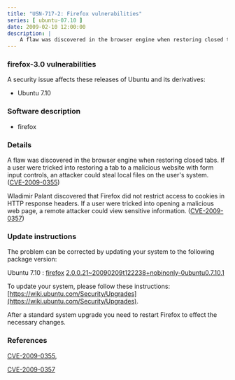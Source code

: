 ```yaml
---
title: "USN-717-2: Firefox vulnerabilities"
series: [ ubuntu-07.10 ]
date: 2009-02-10 12:00:00
description: |
    A flaw was discovered in the browser engine when restoring closed tabs. If a user were tricked into restoring a tab to a malicious website with form input controls, an attacker could steal local files on the user&#39;s system. ([CVE-2009-0355](http://people.ubuntu.com/~ubuntu-security/cve/CVE-2009-0355))
--- 
```

 
### firefox-3.0 vulnerabilities

A security issue affects these releases of Ubuntu and its derivatives:

* Ubuntu 7.10

### Software description

* firefox 

### Details

A flaw was discovered in the browser engine when restoring closed tabs. If a user were tricked into restoring a tab to a malicious website with form input controls, an attacker could steal local files on the user&#39;s system. ([CVE-2009-0355](http://people.ubuntu.com/~ubuntu-security/cve/CVE-2009-0355))

Wladimir Palant discovered that Firefox did not restrict access to cookies in HTTP response headers. If a user were tricked into opening a malicious web page, a remote attacker could view sensitive information. ([CVE-2009-0357](http://people.ubuntu.com/~ubuntu-security/cve/CVE-2009-0357)) 

### Update instructions

The problem can be corrected by updating your system to the following package version:

Ubuntu 7.10
 : [firefox](https://launchpad.net/ubuntu/+source/firefox) <span> [2.0.0.21~20090209t122238+nobinonly-0ubuntu0.7.10.1](https://launchpad.net/ubuntu/+source/firefox/2.0.0.21~20090209t122238+nobinonly-0ubuntu0.7.10.1) </span> 

To update your system, please follow these instructions: [https://wiki.ubuntu.com/Security/Upgrades](https://wiki.ubuntu.com/Security/Upgrades).

After a standard system upgrade you need to restart Firefox to effect the necessary changes. 

### References

 [CVE-2009-0355](http://people.ubuntu.com/~ubuntu-security/cve/CVE-2009-0355), 

 [CVE-2009-0357](http://people.ubuntu.com/~ubuntu-security/cve/CVE-2009-0357)
 
